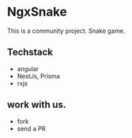 # NgxSnake

This is a community project.
Snake game.

## Techstack

- angular
- NestJs, Prisma
- rxjs

## work with us.

- fork
- send a PR
